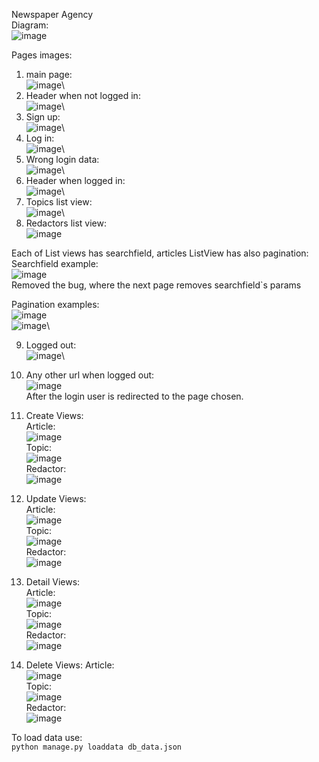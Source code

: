 Newspaper Agency\
Diagram:\
![image](https://i.imgur.com/6r4Ioo2.png)

Pages images:

1. main page: \
![image](https://i.imgur.com/HVoV2W1.png)\
2. Header when not logged in: \
![image](https://i.imgur.com/MSAM6gj.png)\
3. Sign up:\
![image](https://i.imgur.com/z0HNDdx.png)\
4. Log in:\
![image](https://i.imgur.com/3chWi8E.png)\
5. Wrong login data:\
![image](https://i.imgur.com/cJxPVrt.png)\
6. Header when logged in:\
![image](https://i.imgur.com/ysJrpgv.png)\
7. Topics list view:\
![image](https://i.imgur.com/zRay0kZ.png)\
8. Redactors list view:\
![image](https://i.imgur.com/g2wztpQ.png)

Each of List views has searchfield, articles ListView has also pagination:\
Searchfield example:\
![image](https://i.imgur.com/6A2gaYw.png)\
Removed the bug, where the next page removes searchfield`s params

Pagination examples:\
![image](https://i.imgur.com/9Qv3zid.png)\
![image](https://i.imgur.com/xxbcf9Y.png)\

9. Logged out:\
![image](https://i.imgur.com/poPDDQI.png)\
10. Any other url when logged out:\
![image](https://i.imgur.com/YHJKXDZ.png)\
After the login user is redirected to the page chosen.

11. Create Views:\
Article:\
![image](https://i.imgur.com/WWfUzeH.png)\
Topic:\
![image](https://i.imgur.com/5Azcmry.png)\
Redactor:\
![image](https://i.imgur.com/z0HNDdx.png)


12. Update Views:\
Article:\
![image](https://i.imgur.com/ajp8X1v.png)\
Topic:\
![image](https://i.imgur.com/yLF7gaC.png)\
Redactor:\
![image](https://i.imgur.com/Xy4FvYE.png)


13. Detail Views:\
Article:\
![image](https://i.imgur.com/Vy538eg.png)\
Topic:\
![image](https://i.imgur.com/o7yi9Dh.png)\
Redactor:\
![image](https://i.imgur.com/CimRPM6.png)

14. Delete Views:
Article:\
![image](https://i.imgur.com/1vh1ZD9.png)\
Topic:\
![image](https://i.imgur.com/DyuP24R.png)\
Redactor:\
![image](https://i.imgur.com/7dM1wtz.png)

To load data use:\
```python manage.py loaddata db_data.json```